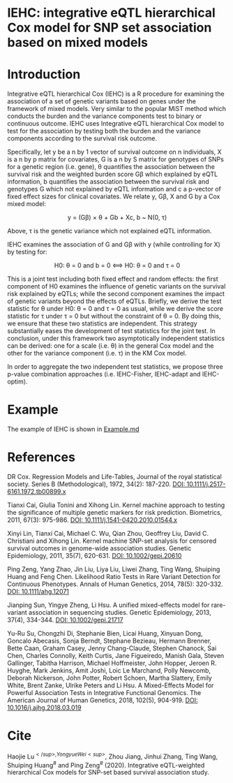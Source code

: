 # IEHC: integrative eQTL hierarchical Cox model for SNP set association based on mixed models
# Introduction
Integrative eQTL hierarchical Cox (IEHC) is a R procedure for examining the association of a set of genetic variants based on genes under the framework of mixed models. Very similar to the popular MiST method which conducts the burden and the variance components test to binary or continuous outcome. IEHC uses Integrative eQTL hierarchical Cox model to test for the association by testing both the burden and the variance components according to the survival risk outcome. 

Specifically, let y be a n by 1 vector of survival outcome on n individuals, X is a n by p matrix for covariates, G is a n by S matrix for genotypes of SNPs for a genetic region (i.e. gene), θ quantifies the association between the survival risk and the weighted burden score Gβ which explained by eQTL information, b quantifies the association between the survival risk and genotypes G which not explained by eQTL information and c a p-vector of fixed effect sizes for clinical covariates. We relate y, Gβ, X and G by a Cox mixed model:
<p align="center">
y = (Gβ) × θ + Gb + Xc, b ~ N(0, τ)
</p>
Above, τ is the genetic variance which not explained eQTL information.

IEHC examines the association of G and Gβ with y (while controlling for X) by testing for:
<p align="center">
H0: θ = 0 and b = 0 <==> H0: θ = 0 and τ = 0
</p>
This is a joint test including both fixed effect and random effects: the first component of H0 examines the influence of genetic variants on the survival risk explained by eQTLs; while the second component examines the impact of genetic variants beyond the effects of eQTLs. Briefly, we derive the test statistic for θ under H0: θ = 0 and τ = 0 as usual, while we derive the score statistic for τ under τ = 0 but without the constraint of θ = 0. By doing this, we ensure that these two statistics are independent. This strategy substantially eases the development of test statistics for the joint test. In conclusion, under this framework two asymptotically independent statistics can be derived: one for a scale (i.e. θ) in the general Cox model and the other for the variance component (i.e. τ) in the KM Cox model.

In order to aggregate the two independent test statistics, we propose three p-value combination approaches (i.e. IEHC-Fisher, IEHC-adapt and IEHC-optim).
# Example
The example of IEHC is shown in [Example.md](https://github.com/biostatLu/IEHC/blob/main/Example.md)

# References
DR Cox. Regression Models and Life-Tables, Journal of the royal statistical society. Series B (Methodological), 1972, 34(2): 187-220. [DOI: 10.1111/j.2517-6161.1972.tb00899.x](https://rss.onlinelibrary.wiley.com/doi/abs/10.1111/j.2517-6161.1972.tb00899.x)

Tianxi Cai, Giulia Tonini and Xihong Lin. Kernel machine approach to testing the significance of multiple genetic markers for risk prediction. Biometrics, 2011, 67(3): 975-986. [DOI: 10.1111/j.1541-0420.2010.01544.x](https://onlinelibrary.wiley.com/doi/abs/10.1111/j.1541-0420.2010.01544.x)

Xinyi Lin, Tianxi Cai, Michael C. Wu, Qian Zhou, Geoffrey Liu, David C. Christiani and Xihong Lin. Kernel machine SNP-set analysis for censored survival outcomes in genome-wide association studies. Genetic Epidemiology, 2011, 35(7), 620-631. [DOI: 10.1002/gepi.20610](https://onlinelibrary.wiley.com/doi/abs/10.1002/gepi.20610)

Ping Zeng, Yang Zhao, Jin Liu, Liya Liu, Liwei Zhang, Ting Wang, Shuiping Huang and Feng Chen. Likelihood Ratio Tests in Rare Variant Detection for Continuous Phenotypes. Annals of Human Genetics, 2014, 78(5): 320-332. [DOI: 10.1111/ahg.12071](https://onlinelibrary.wiley.com/doi/abs/10.1111/ahg.12071)

Jianping Sun, Yingye Zheng, Li Hsu. A unified mixed-effects model for rare-variant association in sequencing studies. Genetic Epidemiology, 2013, 37(4), 334-344. [DOI: 10.1002/gepi.21717](https://onlinelibrary.wiley.com/doi/abs/10.1002/gepi.21717)

Yu-Ru Su, Chongzhi Di, Stephanie Bien, Licai Huang, Xinyuan Dong, Goncalo Abecasis, Sonja Berndt, Stephane Bezieau, Hermann Brenner, Bette Caan, Graham Casey, Jenny Chang-Claude, Stephen Chanock, Sai Chen, Charles Connolly, Keith Curtis, Jane Figueiredo, Manish Gala, Steven Gallinger, Tabitha Harrison, Michael Hoffmeister, John Hopper, Jeroen R. Huyghe, Mark Jenkins, Amit Joshi, Loic Le Marchand, Polly Newcomb, Deborah Nickerson, John Potter, Robert Schoen, Martha Slattery, Emily White, Brent Zanke, Ulrike Peters and Li Hsu. A Mixed-Effects Model for Powerful Association Tests in Integrative Functional Genomics. The American Journal of Human Genetics, 2018, 102(5), 904-919. [DOI: 10.1016/j.ajhg.2018.03.019](https://www.sciencedirect.com/science/article/pii/S0002929718301083)

# Cite
Haojie Lu<sup>$</sup>, Yongyue Wei<sup>$</sup>, Zhou Jiang, Jinhui Zhang, Ting Wang, Shuiping Huang<sup>#</sup> and Ping Zeng<sup>#</sup> (2020). Integrative eQTL-weighted hierarchical Cox models for SNP-set based survival association study.

